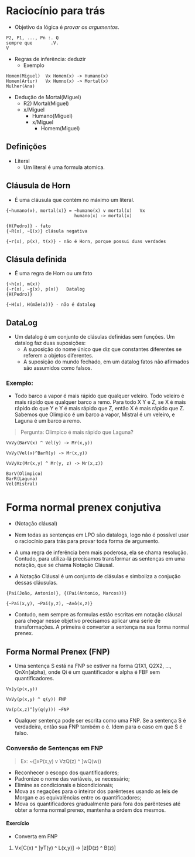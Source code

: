 # Raciocínio para trás

- Objetivo da lógica é *provar os argumentos*.

```
P2, P1, ..., Pn :. Q
sempre que       .V.
V
```

- Regras de inferência: deduzir
  - Exemplo 
```
Homem(Miguel)  Vx Homem(x) -> Humano(x)
Homem(Artur)   Vx Humno(x) -> Mortal(x)
Mulher(Ana)
```

- Dedução de Mortal(Miguel) 
  - R2) Mortal(Miguel)
  - x/Miguel
    - Humano(Miguel)
    - x/Miguel
      - Homem(Miguel)

## Definições

- Literal
  - Um literal é uma formula atomica.

## Cláusula de Horn

- É uma cláusula que contém no máximo um literal.

```
{~humano(x), mortal(x)} = ~humano(x) v mortal(x)   Vx
                          humano(x) -> mortal(x)

{H(Pedro)} - fato
{~R(x), ~Q(x)} clásula negativa

{~r(x), p(x), t(x)} - não é Horn, porque possui duas verdades

```

## Clásula definida

- É uma regra de Horn ou um fato

```
{~h(x), m(x)}
{~r(x), ~g(x), p(x)}   Datalog
{H(Pedro)}

{~H(x), H(mãe(x))} - não é datalog
```

## DataLog

- Um datalog é um conjunto de clásulas definidas sem funções. Um datalog faz duas suposições:
  - A suposição do nome único que diz que constantes diferentes se referem a objetos diferentes.
  - A suposição do mundo fechado, em um datalog fatos não afirmados são assumidos como falsos.

### Exemplo:
- Todo barco a vapor é mais rápido que qualquer veleiro. Todo veleiro é mais rápido que qualquer barco a remo. Para todo X Y e Z, se X é mais rápido do que Y e Y é mais rápido que Z, então X é mais rápido que Z. Sabemos que Olimpico é um barco a vapor, Mistral é um veleiro, e Laguna é um barco a remo.

> Pergunta: Olimpico é mais rápido que Laguna?

```
VxVy(BarV(x) ^ Vel(y) -> Mr(x,y))

VxVy(Vel(x)^BarR(y) -> Mr(x,y))

VxVyVz(Mr(x,y) ^ Mr(y, z) -> Mr(x,z))

BarV(Olimpico)
BarR(Laguna)
Vel(Mistral)
```

# Forma normal prenex conjutiva
- (Notação cláusal)

- Nem todas as sentenças em LPO são datalogs, logo não é possível usar o raciocínio para trás para provar toda forma de argumento.
- A uma regra de inferência bem mais poderosa, ela se chama resolução. Contudo, para utiliza-lá precisamos transformar as sentenças em uma notação, que se chama Notação Cláusal.
- A Notação Cláusal é um conjunto de clásulas e simboliza a conjução dessas cláusulas.

```
{Pai(João, Antonio)}, {(Pai(Antonio, Marcos))}

{~Pai(x,y), ~Pai(y,z), ~Avô(x,z)}
```

- Contudo, nem sempre as formulas estão escritas em notação cláusal para chegar nesse objetivo precisamos aplicar uma serie de transformações. A primeira é converter a sentença na sua forma normal prenex.

## Forma Normal Prenex (FNP)

- Uma sentença S está na FNP se estiver na forma Q1X1, Q2X2, ..., QnXn(alpha), onde Qi é um quantificador e alpha é FBF sem quantificadores.

```
Vx]y(p(x,y))

VxVy(p(x,y) ^ q(y)) FNP

Vx(p(x,z)^]y(q(y))) ~FNP
```

- Qualquer sentença pode ser escrita como uma FNP. Se a sentença S é verdadeira, então sua FNP também o é. Idem para o caso em que S é falso.

### Conversão de Sentenças em FNP

> Ex: ~(]xP(x,y) v VzQ(z) ^ ]wQ(w))

- Reconhecer o escopo dos quantificadores;
- Padronize o nome das variáveis, se necessário;
- Elimine as condicionais e bicondicionais;
- Mova as negações para o inteiror dos parênteses usando as leis de Morgan e as equivalências entre os quantificadores;
- Mova os quantificadores gradualmente para fora dos parênteses até obter a forma normal prenex, mantenha a ordem dos mesmos.

#### Exercício 

- Converta em FNP

1.  Vx[C(x) ^ ]yT(y) ^ L(x,y)] -> ]z[D(z) ^ B(z)]
